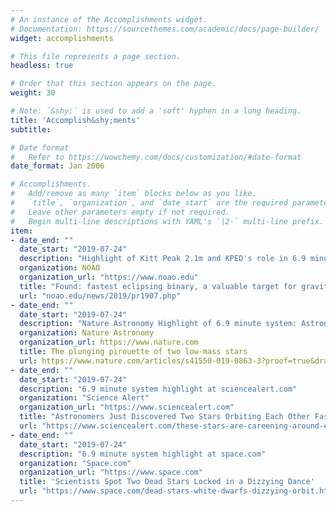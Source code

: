 ```yaml
---
# An instance of the Accomplishments widget.
# Documentation: https://sourcethemes.com/academic/docs/page-builder/
widget: accomplishments

# This file represents a page section.
headless: true

# Order that this section appears on the page.
weight: 30

# Note: `&shy;` is used to add a 'soft' hyphen in a long heading.
title: 'Accomplish&shy;ments'
subtitle:

# Date format
#   Refer to https://wowchemy.com/docs/customization/#date-format
date_format: Jan 2006

# Accomplishments.
#   Add/remove as many `item` blocks below as you like.
#   `title`, `organization`, and `date_start` are the required parameters.
#   Leave other parameters empty if not required.
#   Begin multi-line descriptions with YAML's `|2-` multi-line prefix.
item:
- date_end: ""
  date_start: "2019-07-24"
  description: "Highlight of Kitt Peak 2.1m and KPED's role in 6.9 minute system discovery"
  organization: NOAO
  organization_url: "https://www.noao.edu"
  title: "Found: fastest eclipsing binary, a valuable target for gravitational wave studies"
  url: "noao.edu/news/2019/pr1907.php"
- date_end: ""
  date_start: "2019-07-24"
  description: "Nature Astronomy Highlight of 6.9 minute system: Astronomers using the Zwicky Transient Facility have discovered two white dwarfs orbiting each other every 6.9 minutes. But there is nothing transient about the gravitational waves emitted from this binary: the stars will produce persistent ripples in spacetime for millennia."
  organization: Nature Astronomy
  organization_url: https://www.nature.com
  title: The plunging pirouette of two low-mass stars
  url: https://www.nature.com/articles/s41550-019-0863-3?proof=true&draft=marketing
- date_end: ""
  date_start: "2019-07-24"
  description: "6.9 minute system highlight at sciencealert.com"
  organization: "Science Alert"
  organization_url: "https://www.sciencealert.com"
  title: "Astronomers Just Discovered Two Stars Orbiting Each Other Faster Than Any We've Seen"
  url: "https://www.sciencealert.com/these-stars-are-careening-around-each-other-at-the-fastest-known-orbit-yet"
- date_end: ""
  date_start: "2019-07-24"
  description: "6.9 minute system highlight at space.com"
  organization: "Space.com"
  organization_url: "https://www.space.com"
  title: 'Scientists Spot Two Dead Stars Locked in a Dizzying Dance'
  url: "https://www.space.com/dead-stars-white-dwarfs-dizzying-orbit.html"
---
```

